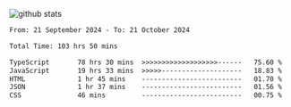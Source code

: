 
![github stats](https://github-readme-stats.vercel.app/api?username=realmahd1&show_icons=true&theme=codeSTACKr&hide_rank=true&count_private=true)

<!--START_SECTION:waka-->

```txt
From: 21 September 2024 - To: 21 October 2024

Total Time: 103 hrs 50 mins

TypeScript       78 hrs 30 mins  >>>>>>>>>>>>>>>>>>>------   75.60 %
JavaScript       19 hrs 33 mins  >>>>>--------------------   18.83 %
HTML             1 hr 45 mins    -------------------------   01.70 %
JSON             1 hr 37 mins    -------------------------   01.56 %
CSS              46 mins         -------------------------   00.75 %
```

<!--END_SECTION:waka-->
